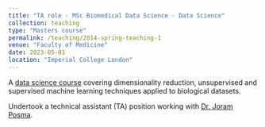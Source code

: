```yaml
---
title: "TA role - MSc Biomedical Data Science - Data Science"
collection: teaching
type: "Masters course"
permalink: /teaching/2014-spring-teaching-1
venue: "Faculty of Medicine"
date: 2023-05-01
location: "Imperial College London"
---
```


A [data science course](https://github.com/ICL-BMB-BiDS) covering dimensionality reduction, unsupervised and supervised machine learning techniques applied to biological datasets.

Undertook a technical assistant (TA) position working with [Dr. Joram Posma](https://www.imperial.ac.uk/people/j.posma11).
